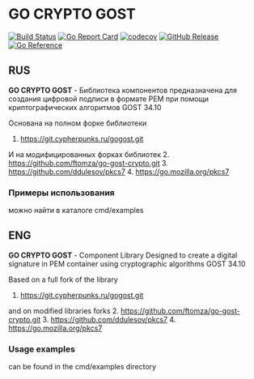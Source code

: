 # GO CRYPTO GOST

[![Build Status](https://travis-ci.com/nobuenhombre/go-crypto-gost.svg?branch=master)](https://app.travis-ci.com/github/nobuenhombre/go-crypto-gost)
[![Go Report Card](https://goreportcard.com/badge/github.com/nobuenhombre/go-crypto-gost)](https://goreportcard.com/report/github.com/nobuenhombre/go-crypto-gost)
[![codecov](https://codecov.io/gh/nobuenhombre/go-crypto-gost/branch/master/graph/badge.svg)](https://codecov.io/gh/nobuenhombre/go-crypto-gost)
[![GitHub Release](https://img.shields.io/github/release/nobuenhombre/go-crypto-gost.svg)](https://github.com/nobuenhombre/go-crypto-gost/releases)
[![Go Reference](https://pkg.go.dev/badge/github.com/nobuenhombre/go-crypto-gost.svg)](https://pkg.go.dev/github.com/nobuenhombre/go-crypto-gost)

## RUS
**GO CRYPTO GOST** - Библиотека компонентов 
предназначена для создания цифровой подписи в формате PEM при помощи криптографических алгоритмов GOST 34.10

Основана на полном форке библиотеки
1. https://git.cypherpunks.ru/gogost.git

И на модифицированных форках библиотек
2. https://github.com/ftomza/go-gost-crypto.git
3. https://github.com/ddulesov/pkcs7
4. https://go.mozilla.org/pkcs7

### Примеры использования
можно найти в каталоге cmd/examples 

## ENG
**GO CRYPTO GOST** - Component Library
Designed to create a digital signature in PEM container using cryptographic algorithms GOST 34.10

Based on a full fork of the library
1. https://git.cypherpunks.ru/gogost.git

and on modified libraries forks
2. https://github.com/ftomza/go-gost-crypto.git
3. https://github.com/ddulesov/pkcs7
4. https://go.mozilla.org/pkcs7

### Usage examples
can be found in the cmd/examples directory